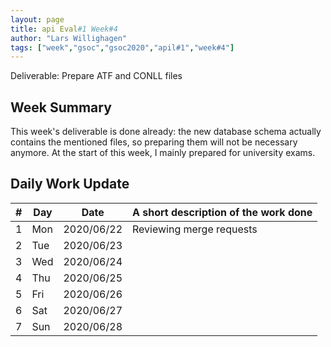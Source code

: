 ```yaml
---
layout: page
title: api Eval#1 Week#4
author: "Lars Willighagen"
tags: ["week","gsoc","gsoc2020","apil#1","week#4"]
---
```


Deliverable: Prepare ATF and CONLL files

## Week Summary

This week's deliverable is done already: the new database schema actually contains
the mentioned files, so preparing them will not be necessary anymore. At the start
of this week, I mainly prepared for university exams.

## Daily Work Update

| # | Day | Date       | A short description of the work done |
|---|-----|------------|--------------------------------------|
| 1 | Mon | 2020/06/22 | Reviewing merge requests |
| 2 | Tue | 2020/06/23 |  |
| 3 | Wed | 2020/06/24 |  |
| 4 | Thu | 2020/06/25 |  |
| 5 | Fri | 2020/06/26 |  |
| 6 | Sat | 2020/06/27 |  |
| 7 | Sun | 2020/06/28 |  |
